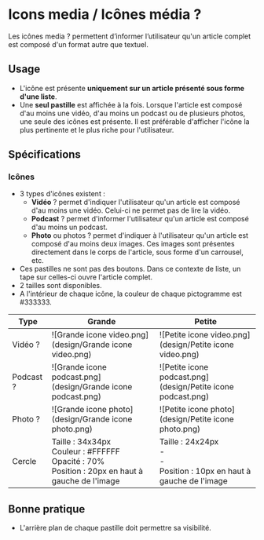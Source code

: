 # Icons media / Icônes média ?

Les icônes media ? permettent d’informer l’utilisateur qu'un article complet est composé d'un format autre que textuel.

## Usage

- L'icône est présente **uniquement sur un article présenté sous forme d'une liste**.
- Une **seul pastille** est affichée à la fois. Lorsque l'article est composé d'au moins une vidéo, d'au moins un podcast ou de plusieurs photos, une seule des icônes est présente. Il est préférable d'afficher l'icône la plus pertinente et le plus riche pour l'utilisateur.


## Spécifications

### Icônes

- 3 types d'icônes existent :
  - **Vidéo** ? permet d'indiquer l'utilisateur qu'un article est composé d'au moins une vidéo. Celui-ci ne permet pas de lire la vidéo.
  - **Podcast** ? permet d'informer l'utilisateur qu'un article est composé d'au moins un podcast.
  - **Photo** ou photos ? permet d'indiquer à l'utilisateur qu'un article est composé d'au moins deux images. Ces images sont présentes directement dans le corps de l'article, sous forme d'un carrousel, etc.
- Ces pastilles ne sont pas des boutons. Dans ce contexte de liste, un tape sur celles-ci ouvre l'article complet.
- 2 tailles sont disponibles.
- A l'intérieur de chaque icône, la couleur de chaque pictogramme est #333333.

Type | **Grande** | **Petite**
------------ | -------------| -------------
Vidéo ?| ![Grande icone video.png](design/Grande icone video.png) | ![Petite icone video.png](design/Petite icone video.png)
Podcast ? | ![Grande icone podcast.png](design/Grande icone podcast.png) | ![Petite icone podcast.png](design/Petite icone podcast.png)
Photo ?| ![Grande icone photo](design/Grande icone photo.png) | ![Petite icone photo](design/Petite icone photo.png)
Cercle | Taille : 34x34px <br> Couleur : #FFFFFF <br> Opacité : 70%  <br> Position : 20px en haut à gauche de l'image | Taille : 24x24px <br> - <br> -  <br> Position : 10px en haut à gauche de l'image


## Bonne pratique

- L'arrière plan de chaque pastille doit permettre sa visibilité.

